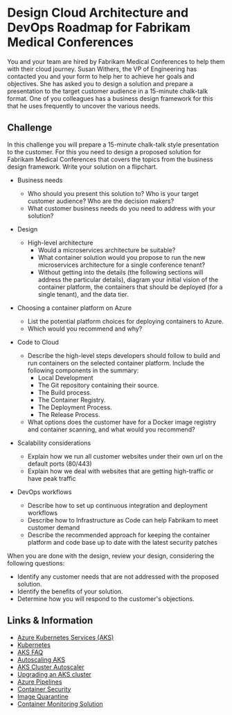 # Design Cloud Architecture and DevOps Roadmap for Fabrikam Medical Conferences

You and your team are hired by Fabrikam Medical Conferences to help them with their cloud journey. Susan Withers, the VP of Engineering has contacted you and your form to help her to achieve her goals and objectives. She has asked you to design a solution and prepare a presentation to the target customer audience in a 15-minute chalk-talk format. One of you colleagues has a business design framework for this that he uses frequently to uncover the various needs.

## Challenge

In this challenge you will prepare a 15-minute chalk-talk style presentation to the customer. For this you need to design a proposed solution for Fabrikam Medical Conferences that covers the topics from the business design framework. Write your solution on a flipchart.

* Business needs
  * Who should you present this solution to? Who is your target customer audience? Who are the decision makers?
  * What customer business needs do you need to address with your solution?

* Design
  * High-level architecture
    * Would a microservices architecture be suitable?
    * What container solution would you propose to run the new microservices architecture for a single conference tenant?
    * Without getting into the details (the following sections will address the particular details), diagram your initial vision of the container platform, the containers that should be deployed (for a single tenant), and the data tier.

* Choosing a container platform on Azure
  * List the potential platform choices for deploying containers to Azure.
  * Which would you recommend and why?

* Code to Cloud
  * Describe the high-level steps developers should follow to build and run containers on the selected container platform. Include the following components in the summary:
    * Local Development
    * The Git repository containing their source.
    * The Build process.
    * The Container Registry.
    * The Deployment Process.
    * The Release Process.
  * What options does the customer have for a Docker image registry and container scanning, and what would you recommend?

* Scalability considerations
  * Explain how we run all customer websites under their own url on the default ports (80/443)
  * Explain how we deal with websites that are getting high-traffic or have peak traffic

* DevOps workflows
  * Describe how to set up continuous integration and deployment workflows 
  * Describe how to Infrastructure as Code can help Fabrikam to meet customer demand
  * Describe the recommended approach for keeping the container platform and code base up to date with the latest security patches 

When you are done with the design, review your design, considering the following questions:

* Identify any customer needs that are not addressed with the proposed solution.
* Identify the benefits of your solution.
* Determine how you will respond to the customer's objections.

## Links & Information

* [Azure Kubernetes Services (AKS)](https://docs.microsoft.com/en-us/azure/aks/intro-kubernetes/)
* [Kubernetes](https://kubernetes.io/docs/home/)
* [AKS FAQ](https://docs.microsoft.com/en-us/azure/aks/faq)
* [Autoscaling AKS](https://github.com/kubernetes/autoscaler)
* [AKS Cluster Autoscaler](https://docs.microsoft.com/en-us/azure/aks/cluster-autoscaler)
* [Upgrading an AKS cluster](https://docs.microsoft.com/en-us/azure/aks/upgrade-cluster)
* [Azure Pipelines](https://docs.microsoft.com/en-us/azure/devops/pipelines/)
* [Container Security](https://docs.microsoft.com/en-us/azure/container-instances/container-instances-image-security/)
* [Image Quarantine](https://github.com/Azure/acr/tree/master/docs/preview/quarantine/)
* [Container Monitoring Solution](https://docs.microsoft.com/en-us/azure/azure-monitor/insights/containers)